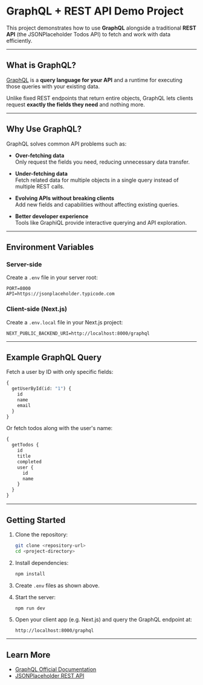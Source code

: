 # GraphQL + REST API Demo Project

This project demonstrates how to use **GraphQL** alongside a traditional **REST API** (the JSONPlaceholder Todos API) to fetch and work with data efficiently.

---

## What is GraphQL?

[GraphQL](https://graphql.org) is a **query language for your API** and a runtime for executing those queries with your existing data.

Unlike fixed REST endpoints that return entire objects, GraphQL lets clients request **exactly the fields they need** and nothing more.

---

## Why Use GraphQL?

GraphQL solves common API problems such as:

- **Over-fetching data**  
  Only request the fields you need, reducing unnecessary data transfer.

- **Under-fetching data**  
  Fetch related data for multiple objects in a single query instead of multiple REST calls.

- **Evolving APIs without breaking clients**  
  Add new fields and capabilities without affecting existing queries.

- **Better developer experience**  
  Tools like GraphiQL provide interactive querying and API exploration.

---

## Environment Variables

### Server-side

Create a `.env` file in your server root:

```
PORT=8000
API=https://jsonplaceholder.typicode.com
```

### Client-side (Next.js)

Create a `.env.local` file in your Next.js project:

```
NEXT_PUBLIC_BACKEND_URI=http://localhost:8000/graphql
```

---

## Example GraphQL Query

Fetch a user by ID with only specific fields:

```graphql
{
  getUserById(id: "1") {
    id
    name
    email
  }
}
```

Or fetch todos along with the user's name:

```graphql
{
  getTodos {
    id
    title
    completed
    user {
      id
      name
    }
  }
}
```

---

## Getting Started

1. Clone the repository:

   ```bash
   git clone <repository-url>
   cd <project-directory>
   ```

2. Install dependencies:

   ```bash
   npm install
   ```

3. Create `.env` files as shown above.

4. Start the server:

   ```bash
   npm run dev
   ```

5. Open your client app (e.g. Next.js) and query the GraphQL endpoint at:

   ```
   http://localhost:8000/graphql
   ```

---

## Learn More

- [GraphQL Official Documentation](https://graphql.org/learn/)
- [JSONPlaceholder REST API](https://jsonplaceholder.typicode.com/)